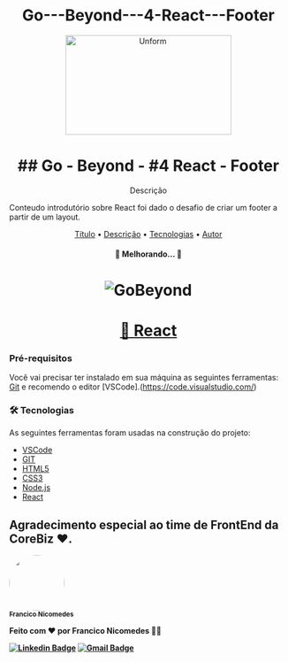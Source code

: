<h1 align="center">Go---Beyond---4-React---Footer</h1>


<p align="center">
  <img src="https://ci6.googleusercontent.com/proxy/XoId25gPtSSRlwvez81sQTbUazlLOKelOUM4XkNuyuZIUrujGJM2gWxRG379NzBWHdFTAIUrQelmW8z_xd7pSBhhTQqCBVjFZ4UBCIdIsDrKfo2Q_Z1kkhDVimPUHg=s0-d-e1-ft#https://d335luupugsy2.cloudfront.net/cms/files/90499/1608129696/$lipt80asm9" height="180" width="300" alt="Unform" />
</p>

<h1 align="center">## Go - Beyond - #4 React - Footer</h1>

<p align="center">Descrição</p>

Conteudo introdutório sobre React foi dado o desafio de criar um footer a partir de um layout.

<p align="center">
 <a href="#titulo">Título</a> •
 <a href="#Descriçao">Descrição</a> • 
 <a href="#tecnologias">Tecnologias</a> • 
 <a href="#autor">Autor</a>
</p>

<h4 align="center"> 
	🚧 Melhorando...  🚧
</h4>

<h1 align="center">
  <img alt="GoBeyond" title="#GoBeyond" src="">
</h1>

<h1 align="center">
    <a href="https://pt-br.reactjs.org/">🔗 React</a>
</h1>

### Pré-requisitos

Você vai precisar ter instalado em sua máquina as seguintes ferramentas:
[Git](https://git-scm.com) e recomendo o editor [VSCode].(https://code.visualstudio.com/)

### 🛠 Tecnologias

As seguintes ferramentas foram usadas na construção do projeto:

- [VSCode](https://code.visualstudio.com/)
- [GIT](https://git-scm.com)
- [HTML5](https://developer.mozilla.org/pt-BR/docs/Web/HTML/HTML5)
- [CSS3](https://www.w3schools.com/css/)
- [Node.js](https://nodejs.org/en/)
- [React](https://pt-br.reactjs.org/)

## Agradecimento especial ao time de FrontEnd da CoreBiz ❤️.

<a href="https://github.com/fnicom">
 <img style="border-radius: 50%;" src="https://avatars0.githubusercontent.com/u/52546292?s=400&u=30957ca36d986f9ec2441f25c42730c1aedf227c&v=4" width="100px;" alt=""/>
 <br />
 <sub><b>Francico Nicomedes</sub></a> <a href="https://www.linkedin.com/in/fnicom/" title="Linkedin"></a>


Feito com ❤️ por Francico Nicomedes 👋🏽

[![Linkedin Badge](https://img.shields.io/badge/-Francisco-blue?style=flat-square&logo=Linkedin&logoColor=white&link=https://www.linkedin.com/in/fnicom/)](https://www.linkedin.com/in/fnicom/) 
[![Gmail Badge](https://img.shields.io/badge/-fnicomedes@gmail.com-c14438?style=flat-square&logo=Gmail&logoColor=white&link=mailto:fnicomedes@gmail.com)](mailto:fnicomedes@gmail.com)